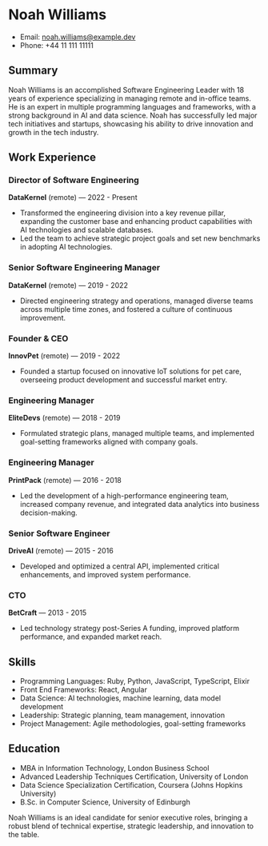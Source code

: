 # Noah Williams
- Email: noah.williams@example.dev
- Phone: +44 11 111 11111

## Summary
Noah Williams is an accomplished Software Engineering Leader with 18 years of experience specializing in managing remote and in-office teams. He is an expert in multiple programming languages and frameworks, with a strong background in AI and data science. Noah has successfully led major tech initiatives and startups, showcasing his ability to drive innovation and growth in the tech industry.

## Work Experience

### Director of Software Engineering
**DataKernel** (remote) — 2022 - Present
- Transformed the engineering division into a key revenue pillar, expanding the customer base and enhancing product capabilities with AI technologies and scalable databases.
- Led the team to achieve strategic project goals and set new benchmarks in adopting AI technologies.

### Senior Software Engineering Manager
**DataKernel** (remote) — 2019 - 2022
- Directed engineering strategy and operations, managed diverse teams across multiple time zones, and fostered a culture of continuous improvement.

### Founder & CEO
**InnovPet** (remote) — 2019 - 2022
- Founded a startup focused on innovative IoT solutions for pet care, overseeing product development and successful market entry.

### Engineering Manager
**EliteDevs** (remote) — 2018 - 2019
- Formulated strategic plans, managed multiple teams, and implemented goal-setting frameworks aligned with company goals.

### Engineering Manager
**PrintPack** (remote) — 2016 - 2018
- Led the development of a high-performance engineering team, increased company revenue, and integrated data analytics into business decision-making.

### Senior Software Engineer
**DriveAI** (remote) — 2015 - 2016
- Developed and optimized a central API, implemented critical enhancements, and improved system performance.

### CTO
**BetCraft** — 2013 - 2015
- Led technology strategy post-Series A funding, improved platform performance, and expanded market reach.

## Skills
- Programming Languages: Ruby, Python, JavaScript, TypeScript, Elixir
- Front End Frameworks: React, Angular
- Data Science: AI technologies, machine learning, data model development
- Leadership: Strategic planning, team management, innovation
- Project Management: Agile methodologies, goal-setting frameworks

## Education
- MBA in Information Technology, London Business School
- Advanced Leadership Techniques Certification, University of London
- Data Science Specialization Certification, Coursera (Johns Hopkins University)
- B.Sc. in Computer Science, University of Edinburgh

Noah Williams is an ideal candidate for senior executive roles, bringing a robust blend of technical expertise, strategic leadership, and innovation to the table.